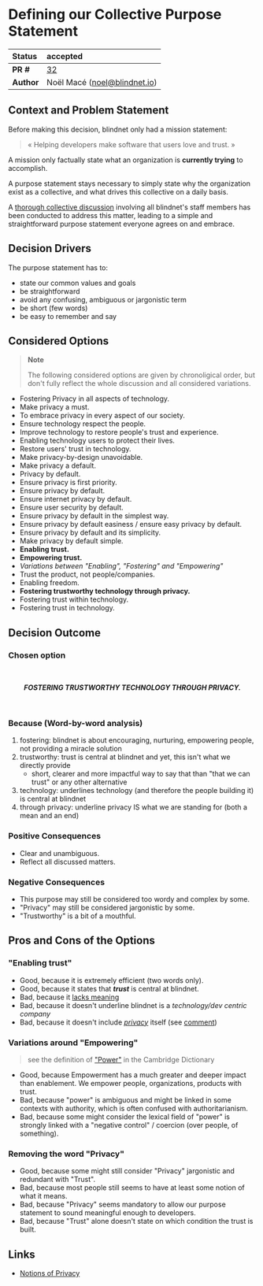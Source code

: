 # Defining our Collective Purpose Statement

| Status     | accepted                                                        |
| :--------- | :-------------------------------------------------------------- |
| **PR #**   | [32](https://github.com/blindnet-io/openness-framework/pull/32) |
| **Author** | Noël Macé (noel@blindnet.io)                                    |

## Context and Problem Statement

Before making this decision, blindnet only had a mission statement:

> « Helping developers make software that users love and trust. »

A mission only factually state what an organization is **currently trying** to accomplish.

A purpose statement stays necessary to simply state why the organization exist as a collective, and what drives this collective on a daily basis.

A [thorough collective discussion](https://github.com/blindnet-io/communication-management/issues/86) involving all blindnet's staff members has been conducted to address this matter, leading to a simple and straightforward purpose statement everyone agrees on and embrace.

## Decision Drivers

The purpose statement has to:

- state our common values and goals
- be straightforward
- avoid any confusing, ambiguous or jargonistic term
- be short (few words)
- be easy to remember and say

## Considered Options

> **Note**
>
> The following considered options are given by chronoligical order, but don't fully reflect the whole discussion and all considered variations.

- Fostering Privacy in all aspects of technology.
- Make privacy a must.
- To embrace privacy in every aspect of our society.
- Ensure technology respect the people.
- Improve technology to restore people's trust and experience.
- Enabling technology users to protect their lives.
- Restore users' trust in technology.
- Make privacy-by-design unavoidable.
- Make privacy a default.
- Privacy by default.
- Ensure privacy is first priority.
- Ensure privacy by default.
- Ensure internet privacy by default.
- Ensure user security by default.
- Ensure privacy by default in the simplest way.
- Ensure privacy by default easiness / ensure easy privacy by default.
- Ensure privacy by default and its simplicity.
- Make privacy by default simple.
- **Enabling trust.**
- **Empowering trust.**
- _Variations between "Enabling", "Fostering" and "Empowering"_
- Trust the product, not people/companies.
- Enabling freedom.
- **Fostering trustworthy technology through privacy.**
- Fostering trust within technology.
- Fostering trust in technology.

## Decision Outcome

### Chosen option

<br/>
<p align=center><strong><em>FOSTERING TRUSTWORTHY TECHNOLOGY THROUGH PRIVACY.</em></strong></p>
<br/>

### Because (Word-by-word analysis)

1. fostering: blindnet is about encouraging, nurturing, empowering people, not providing a miracle solution
2. trustworthy: trust is central at blindnet and yet, this isn't what we directly provide
   - short, clearer and more impactful way to say that than "that we can trust" or any other alternative
3. technology: underlines technology (and therefore the people building it) is central at blindnet
4. through privacy: underline privacy IS what we are standing for (both a mean and an end)

### Positive Consequences

- Clear and unambiguous.
- Reflect all discussed matters.

### Negative Consequences

- This purpose may still be considered too wordy and complex by some.
- "Privacy" may still be considered jargonistic by some.
- "Trustworthy" is a bit of a mouthful.

## Pros and Cons of the Options

### "Enabling trust"

- Good, because it is extremely efficient (two words only).
- Good, because it states that **_trust_** is central at blindnet.
- Bad, because it [lacks meaning](https://github.com/blindnet-io/communication-management/issues/86#issuecomment-1112228685)
- Bad, because it doesn't underline blindnet is a _technology/dev centric company_
- Bad, because it doesn't include _[privacy](https://github.com/blindnet-io/product-management/blob/main/refs/notion-of-privacy/notion-of-privacy.md)_ itself (see [comment](https://github.com/blindnet-io/communication-management/issues/86#issuecomment-1112443641))

### Variations around "Empowering"

> see the definition of ["Power"](https://dictionary.cambridge.org/dictionary/english/power) in the Cambridge Dictionary

- Good, because Empowerment has a much greater and deeper impact than enablement. We empower people, organizations, products with trust.
- Bad, because "power" is ambiguous and might be linked in some contexts with authority, which is often confused with authoritarianism.
- Bad, because some might consider the lexical field of "power" is strongly linked with a "negative control" / coercion (over people, of something).

### Removing the word "Privacy"

- Good, because some might still consider "Privacy" jargonistic and redundant with "Trust".
- Bad, because most people still seems to have at least some notion of what it means.
- Bad, because "Privacy" seems mandatory to allow our purpose statement to sound meaningful enough to developers.
- Bad, because "Trust" alone doesn't state on which condition the trust is built.

## Links

- [Notions of Privacy](https://github.com/blindnet-io/product-management/blob/main/refs/notion-of-privacy/notion-of-privacy.md)

<!-- markdownlint-disable-file MD013 -->
